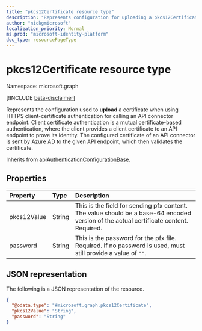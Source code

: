 ```yaml
---
title: "pkcs12Certificate resource type"
description: "Represents configuration for uploading a pkcs12Certificate in an API call."
author: "nickgmicrosoft"
localization_priority: Normal
ms.prod: "microsoft-identity-platform"
doc_type: resourcePageType
---
```


# pkcs12Certificate resource type

Namespace: microsoft.graph

[!INCLUDE [beta-disclaimer](../../includes/beta-disclaimer.md)]

Represents the configuration used to **upload** a certificate when using HTTPS client-certificate authentication for calling an API connector endpoint. Client certificate authentication is a mutual certificate-based authentication, where the client provides a client certificate to an API endpoint to prove its identity. The configured certificate of an API connector is sent by Azure AD to the given API endpoint, which then validates the certificate.

Inherits from [apiAuthenticationConfigurationBase](../resources/apiauthenticationconfigurationbase.md).

## Properties

|Property|Type|Description|
|:---|:---|:---|
|pkcs12Value|String| This is the field for sending pfx content. The value should be a base-64 encoded version of the actual certificate content. Required.|
|password|String| This is the password for the pfx file. Required. If no password is used, must still provide a value of `""`.|

## JSON representation

The following is a JSON representation of the resource.
<!-- {
  "blockType": "resource",
  "@odata.type": "microsoft.graph.pkcs12Certificate"
}
-->

``` json
{
  "@odata.type": "#microsoft.graph.pkcs12Certificate",
  "pkcs12Value": "String",
  "password": "String"
}
```
